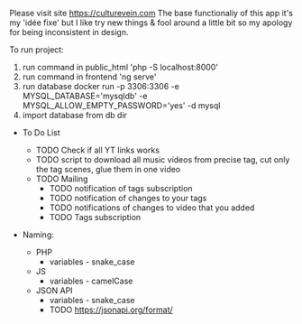  Please visit site https://culturevein.com
 The base functionaliy of this app it's my 'idée fixe' 
 but I like try new things & fool around a little bit so 
 my apology for being inconsistent in design.     

To run project:
1. run command in public_html 'php -S localhost:8000'
2. run command in frontend 'ng serve' 
3. run database docker run -p 3306:3306 -e MYSQL_DATABASE='mysqldb' -e MYSQL_ALLOW_EMPTY_PASSWORD='yes' -d mysql
4. import database from db dir

* To Do List
    * TODO Check if all YT links works
    * TODO script to download all music videos from precise tag, cut only the tag scenes, glue them in one video  
    * TODO Mailing
        * TODO notification of tags subscription
        * TODO notification of changes to your tags 
        * TODO notifications of changes to video that you added
        * TODO Tags subscription   
        
* Naming:
  * PHP
    * variables - snake_case
  * JS
    * variables - camelCase
  * JSON API
    * variables - snake_case  
    * TODO https://jsonapi.org/format/